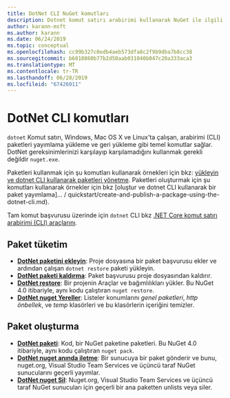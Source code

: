 ```yaml
---
title: DotNet CLI NuGet komutları
description: Dotnet komut satırı arabirimi kullanarak NuGet ile ilgili komutları için kısa bir başvuru.
author: karann-msft
ms.author: karann
ms.date: 06/24/2019
ms.topic: conceptual
ms.openlocfilehash: cc99b327c0edb4aeb573dfa8c2f9b9dba7b8cc38
ms.sourcegitcommit: b6810860b77b2d50aab031040b047c20a333aca3
ms.translationtype: MT
ms.contentlocale: tr-TR
ms.lasthandoff: 06/28/2019
ms.locfileid: "67426011"
---
```

# <a name="dotnet-cli-commands"></a>DotNet CLI komutları

`dotnet` Komut satırı, Windows, Mac OS X ve Linux'ta çalışan, arabirimi (CLI) paketleri yayımlama yükleme ve geri yükleme gibi temel komutlar sağlar. DotNet gereksinimlerinizi karşılayıp karşılamadığını kullanmak gerekli değildir `nuget.exe`.

Paketleri kullanmak için şu komutları kullanarak örnekleri için bkz: [yükleyin ve dotnet CLI kullanarak paketleri yönetme](../consume-packages/install-use-packages-dotnet-cli.md). Paketleri oluşturmak için şu komutları kullanarak örnekler için bkz [oluştur ve dotnet CLI kullanarak bir paket yayımlama]... / quickstart/create-and-publish-a-package-using-the-dotnet-cli.md).

Tam komut başvurusu üzerinde için `dotnet` CLI bkz [.NET Core komut satırı arabirimi (CLI) araçlarını](/dotnet/core/tools/?tabs=netcore2x).

## <a name="package-consumption"></a>Paket tüketim

- [**DotNet paketini ekleyin**](/dotnet/core/tools/dotnet-add-package): Proje dosyasına bir paket başvurusu ekler ve ardından çalışan `dotnet restore` paketi yükleyin.
- [**DotNet paketi kaldırma**](/dotnet/core/tools/dotnet-remove-package): Paket başvurusu proje dosyasından kaldırır.
- [**DotNet restore**](/dotnet/core/tools/dotnet-restore?tabs=netcore2x): Bir projenin Araçlar ve bağımlılıkları yükler. Bu NuGet 4.0 itibariyle, aynı kodu çalıştıran `nuget restore`.
- [**DotNet nuget Yereller**](/dotnet/core/tools/dotnet-nuget-locals): Listeler konumlarını *genel paketleri*, *http önbellek*, ve *temp* klasörleri ve bu klasörlerin içeriğini temizler.

## <a name="package-creation"></a>Paket oluşturma

- [**DotNet paketi**](/dotnet/core/tools/dotnet-pack?tabs=netcore2x): Kod, bir NuGet paketine paketleri. Bu NuGet 4.0 itibariyle, aynı kodu çalıştıran `nuget pack`.
- [**DotNet nuget anında iletme**](/dotnet/core/tools/dotnet-nuget-push): Bir sunucuya bir paket gönderir ve bunu, nuget.org, Visual Studio Team Services ve üçüncü taraf NuGet sunucularını geçerli yayımlar.
- [**DotNet nuget Sil**](/dotnet/core/tools/dotnet-nuget-delete): Nuget.org, Visual Studio Team Services ve üçüncü taraf NuGet sunucuları için geçerli bir ana paketten unlists veya siler.
